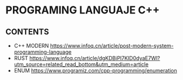 # PROGRAMING LANGUAJE C++ 
## CONTENTS
- C++ MODERN https://www.infoq.cn/article/post-modern-system-programming-language
- RUST https://www.infoq.cn/article/dgKDBiPl7KID0dyaE7Wl?utm_source=related_read_bottom&utm_medium=article
- ENUM https://www.programiz.com/cpp-programming/enumeration
